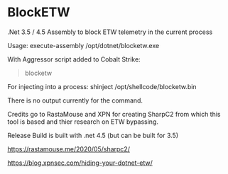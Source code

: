 # BlockETW
.Net 3.5 / 4.5 Assembly to block ETW telemetry in the current process

Usage: execute-assembly /opt/dotnet/blocketw.exe 

With Aggressor script added to Cobalt Strike:
> blocketw

For injecting into a process:   shinject <pid> /opt/shellcode/blocketw.bin

There is no output currently for the command. 

Credits go to RastaMouse and XPN for creating SharpC2 from which this tool is based
and thier research on ETW bypassing.

Release Build is built with .net 4.5 (but can be built for 3.5)

https://rastamouse.me/2020/05/sharpc2/

https://blog.xpnsec.com/hiding-your-dotnet-etw/
